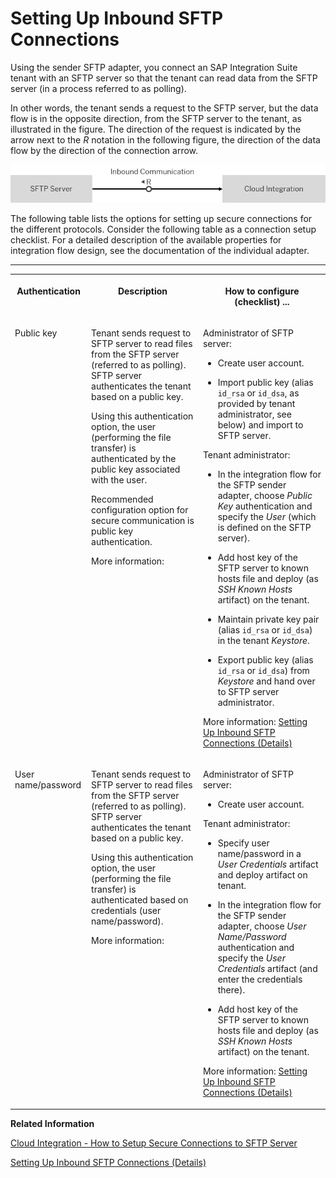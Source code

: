 <!-- loiod8fb95805cca4dc88193d24a887c4f70 -->

# Setting Up Inbound SFTP Connections

Using the sender SFTP adapter, you connect an SAP Integration Suite tenant with an SFTP server so that the tenant can read data from the SFTP server \(in a process referred to as polling\).



In other words, the tenant sends a request to the SFTP server, but the data flow is in the opposite direction, from the SFTP server to the tenant, as illustrated in the figure. The direction of the request is indicated by the arrow next to the *R* notation in the following figure, the direction of the data flow by the direction of the connection arrow.

![](images/Inbound_Polling_Adapter_6acd655.png)

The following table lists the options for setting up secure connections for the different protocols. Consider the following table as a connection setup checklist. For a detailed description of the available properties for integration flow design, see the documentation of the individual adapter.

****


<table>
<tr>
<th valign="top">

Authentication



</th>
<th valign="top">

Description



</th>
<th valign="top">

How to configure \(checklist\) ...



</th>
</tr>
<tr>
<td valign="top">

Public key



</td>
<td valign="top">

Tenant sends request to SFTP server to read files from the SFTP server \(referred to as polling\). SFTP server authenticates the tenant based on a public key.

Using this authentication option, the user \(performing the file transfer\) is authenticated by the public key associated with the user.

Recommended configuration option for secure communication is public key authentication.

More information:





</td>
<td valign="top">

Administrator of SFTP server:

-   Create user account.

-   Import public key \(alias `id_rsa` or `id_dsa`, as provided by tenant administrator, see below\) and import to SFTP server.


Tenant administrator:

-   In the integration flow for the SFTP sender adapter, choose *Public Key* authentication and specify the *User* \(which is defined on the SFTP server\).

-   Add host key of the SFTP server to known hosts file and deploy \(as *SSH Known Hosts* artifact\) on the tenant.

-   Maintain private key pair \(alias `id_rsa` or `id_dsa`\) in the tenant *Keystore*.

-   Export public key \(alias `id_rsa` or `id_dsa`\) from *Keystore* and hand over to SFTP server administrator.


More information: [Setting Up Inbound SFTP Connections \(Details\)](setting-up-inbound-sftp-connections-details-e72eba4.md)



</td>
</tr>
<tr>
<td valign="top">

User name/password



</td>
<td valign="top">

Tenant sends request to SFTP server to read files from the SFTP server \(referred to as polling\). SFTP server authenticates the tenant based on a public key.

Using this authentication option, the user \(performing the file transfer\) is authenticated based on credentials \(user name/password\).

More information:





</td>
<td valign="top">

Administrator of SFTP server:

-   Create user account.


Tenant administrator:

-   Specify user name/password in a *User Credentials* artifact and deploy artifact on tenant.

-   In the integration flow for the SFTP sender adapter, choose *User Name/Password* authentication and specify the *User Credentials* artifact \(and enter the credentials there\).

-   Add host key of the SFTP server to known hosts file and deploy \(as *SSH Known Hosts* artifact\) on the tenant.


More information: [Setting Up Inbound SFTP Connections \(Details\)](setting-up-inbound-sftp-connections-details-e72eba4.md)



</td>
</tr>
</table>

**Related Information**  


[Cloud Integration - How to Setup Secure Connections to SFTP Server](https://blogs.sap.com/2017/08/03/cloud-integration-how-to-setup-secure-connection-to-sftp-server/)

[Setting Up Inbound SFTP Connections \(Details\)](setting-up-inbound-sftp-connections-details-e72eba4.md "")


